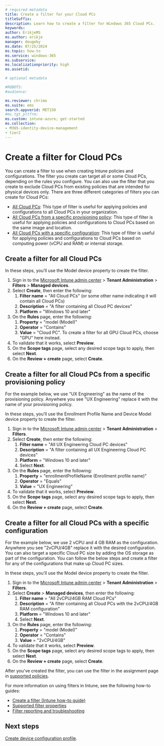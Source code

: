 ```yaml
---
# required metadata
title: Create a filter for your Cloud PCs
titleSuffix:
description: Learn how to create a filter for Windows 365 Cloud PCs.
keywords:
author: ErikjeMS  
ms.author: erikje
manager: dougeby
ms.date: 07/25/2024
ms.topic: how-to
ms.service: windows-365
ms.subservice:
ms.localizationpriority: high
ms.assetid: 

# optional metadata

#ROBOTS:
#audience:

ms.reviewer: chrimo
ms.suite: ems
search.appverid: MET150
#ms.tgt_pltfrm:
ms.custom: intune-azure; get-started
ms.collection:
- M365-identity-device-management
- tier2
---
```

# Create a filter for Cloud PCs

You can create a filter to use when creating Intune policies and configurations. The filter you create can target all or some Cloud PCs, depending on the rules you configure. You can also use the filter that you create to exclude Cloud PCs from existing policies that are intended for physical devices only. There are three different categories of filters you can create for Cloud PCs:

- [All Cloud PCs](#create-a-filter-for-all-cloud-pcs): This type of filter is useful for applying policies and configurations to all Cloud PCs in your organization.
- [All Cloud PCs from a specific provisioning policy](#create-a-filter-for-all-cloud-pcs-from-a-specific-provisioning-policy): This type of filter is useful for applying policies and configurations to Cloud PCs based on the same image and location.
- [All Cloud PCs with a specific configuration](#create-a-filter-for-all-cloud-pcs-with-a-specific-configuration): This type of filter is useful for applying policies and configurations to Cloud PCs based on computing power (vCPU and RAM) or internal storage.

## Create a filter for all Cloud PCs

In these steps, you’ll use the Model device property to create the filter.

1. Sign in to the [Microsoft Intune admin center](https://go.microsoft.com/fwlink/?linkid=2109431) > **Tenant Administration** > **Filters** > **Managed devices**.
2. Select **Create**, then enter the following:
    1. **Filter name** = "All Cloud PCs" (or some other name indicating it will contain all Cloud PCs)
    2. **Description** = "A filter containing all Cloud PC devices"
    3. **Platform** = "Windows 10 and later"
3. On the **Rules** page, enter the following:
    1. **Property** = "model (Model)"
    2. **Operator** = "Contains"
    3. **Value** = "Cloud PC". To create a filter for all GPU Cloud PCs, choose "GPU" here instead.
4. To validate that it works, select **Preview**.
5. On the **Scope tags** page, select any desired scope tags to apply, then select **Next**.
6. On the **Review + create** page, select **Create**.

## Create a filter for all Cloud PCs from a specific provisioning policy

For the example below, we use "UX Engineering" as the name of the provisioning policy. Anywhere you see "UX Engineering" replace it with the name of your provisioning policy.

In these steps, you’ll use the Enrollment Profile Name and Device Model device property to create the filter.

1. Sign in to the [Microsoft Intune admin center](https://go.microsoft.com/fwlink/?linkid=2109431) > **Tenant Administration** > **Filters**.
2. Select **Create**, then enter the following:
    1. **Filter name** = "All UX Engineering Cloud PC devices"
    2. **Description** = "A filter containing all UX Engineering Cloud PC devices"
    3. **Platform** = "Windows 10 and later"
    4. Select **Next**.
3. On the **Rules** page, enter the following:
    1. **Property** = "enrollmentProfileName (Enrollment profile name)"
    2. **Operator** = "Equals"
    3. **Value** = "UX Engineering"
4. To validate that it works, select **Preview**.
5. On the **Scope tags** page, select any desired scope tags to apply, then select **Next**.
6. On the **Review + create** page, select **Create**.

## Create a filter for all Cloud PCs with a specific configuration

For the example below, we use 2 vCPU and 4 GB RAM as the configuration. Anywhere you see "2vCPU/4GB" replace it with the desired configuration. You can also target a specific Cloud PC size by adding the OS storage as part of the configuration. You can follow the below steps and create a filter for any of the configurations that make up Cloud PC sizes.

In these steps, you'll use the Model device property to create the filter.

1. Sign in to the [Microsoft Intune admin center](https://go.microsoft.com/fwlink/?linkid=2109431) > **Tenant Administration** > **Filters**.
2. Select **Create** > **Managed devices**, then enter the following:
    1. **Filter name** = "All 2vCPU/4GB RAM Cloud PCs"
    2. **Description** = "A filter containing all Cloud PCs with the 2vCPU/4GB RAM configuration"
    3. **Platform** = "Windows 10 and later"
    5. Select **Next**.
3. On the **Rules** page, enter the following:
    1. **Property** = "model (Model)"
    2. **Operator** = "Contains"
    3. **Value** = "2vCPU/4GB"
4. To validate that it works, select **Preview**.
5. On the **Scope tags** page, select any desired scope tags to apply, then select **Next**.
6. On the **Review + create** page, select **Create**.

After you've created the filter, you can use the filter in the assignment page in [supported policies](/mem/intune/fundamentals/filters-supported-workloads).

For more information on using filters in Intune, see the following how-to guides:

- [Create a filter (Intune how-to guide)](/mem/intune/fundamentals/filters)
- [Supported filter properties](/mem/intune/fundamentals/filters-device-properties)
- [Filter reporting and troubleshooting](/mem/intune/fundamentals/filters-reports-troubleshoot)

<!-- ########################## -->
## Next steps

[Create device configuration profile](create-device-configuration-profile.md).
